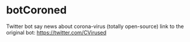 # botCoroned
Twitter bot say news about corona-virus (totally open-source)
link to the original bot: https://twitter.com/CVirused
